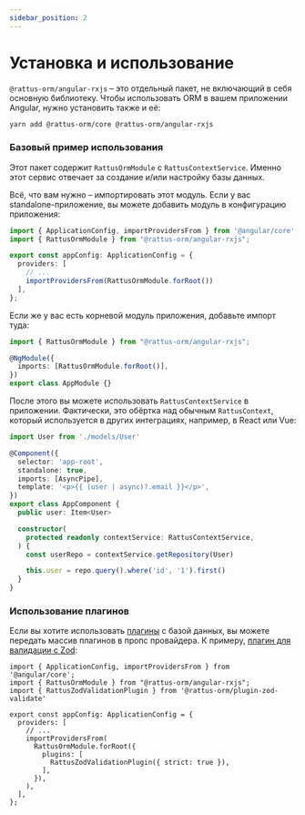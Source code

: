 ```yaml
---
sidebar_position: 2
---
```


# Установка и использование

`@rattus-orm/angular-rxjs` – это отдельный пакет, не включающий в себя основную библиотеку. Чтобы использовать
ORM в вашем приложении Angular, нужно установить также и её:
```bash
yarn add @rattus-orm/core @rattus-orm/angular-rxjs
```

### Базовый пример использования
Этот пакет содержит `RattusOrmModule` с `RattusContextService`. Именно этот сервис отвечает
за создание и/или настройку базы данных. 

Всё, что вам нужно – импортировать этот модуль. Если у вас standalone-приложение, 
вы можете добавить модуль в конфигурацию приложения:
```typescript title="app.config.ts"
import { ApplicationConfig, importProvidersFrom } from '@angular/core';
import { RattusOrmModule } from "@rattus-orm/angular-rxjs";

export const appConfig: ApplicationConfig = {
  providers: [
    // ...
    importProvidersFrom(RattusOrmModule.forRoot())
  ],
};
```

Если же у вас есть корневой модуль приложения, добавьте импорт туда:
```typescript title="app.module.ts"
import { RattusOrmModule } from "@rattus-orm/angular-rxjs";

@NgModule({
  imports: [RattusOrmModule.forRoot()],
})
export class AppModule {}
```

После этого вы можете использовать `RattusContextService` в приложении. 
Фактически, это обёртка над обычным `RattusContext`, который используется
в других интеграциях, например, в React или Vue:
```typescript
import User from './models/User'

@Component({
  selector: 'app-root',
  standalone: true,
  imports: [AsyncPipe],
  template: '<p>{{ (user | async)?.email }}</p>',
})
export class AppComponent {
  public user: Item<User>

  constructor(
    protected readonly contextService: RattusContextService,
  ) {
    const userRepo = contextService.getRepository(User)

    this.user = repo.query().where('id', '1').first()
  }
}
```

### Использование плагинов

Если вы хотите использовать [плагины](/docs/docs-core/plugins) с базой
данных, вы можете передать массив плагинов в пропс провайдера. К примеру, [плагин для валидации с Zod](/docs/category/zod-validate):
```tsx
import { ApplicationConfig, importProvidersFrom } from '@angular/core';
import { RattusOrmModule } from "@rattus-orm/angular-rxjs";
import { RattusZodValidationPlugin } from '@rattus-orm/plugin-zod-validate'

export const appConfig: ApplicationConfig = {
  providers: [
    // ...
    importProvidersFrom(
      RattusOrmModule.forRoot({ 
        plugins: [
          RattusZodValidationPlugin({ strict: true }),
        ],
      }),
    ),
  ],
};
```
